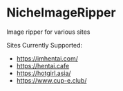 # NicheImageRipper

Image ripper for various sites

Sites Currently Supported:
- https://imhentai.com/
- https://hentai.cafe
- https://hotgirl.asia/
- https://www.cup-e.club/
